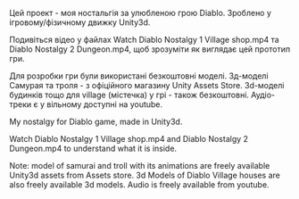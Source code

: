 Цей проект - моя ностальгія за улюбленою грою Diablo. Зроблено у ігровому/фізичному движку Unity3d.

Подивіться відео у файлах Watch Diablo Nostalgy 1 Village shop.mp4 та Diablo Nostalgy 2 Dungeon.mp4, щоб зрозуміти як виглядає цей прототип гри.

Для розробки гри були використані безкоштовні моделі. 3д-моделі Самурая та троля - з офіційного магазину Unity Assets Store. 3d-моделі будинків тощо для village (містечка) у грі - також безкоштовні. Аудіо-треки є у вільному доступні на youtube. 



My nostalgy for Diablo game, made in Unity3d.

Watch Diablo Nostalgy 1 Village shop.mp4 and Diablo Nostalgy 2 Dungeon.mp4 to understand what it is inside.

Note: model of samurai and troll with its animations are freely available Unity3d assets from Assets store. 3d Models of Diablo Village houses are also freely available 3d models. Audio is freely available from youtube.
